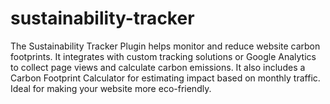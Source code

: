 # sustainability-tracker
The Sustainability Tracker Plugin helps monitor and reduce website carbon footprints. It integrates with custom tracking solutions or Google Analytics to collect page views and calculate carbon emissions. It also includes a Carbon Footprint Calculator for estimating impact based on monthly traffic. Ideal for making your website more eco-friendly.
